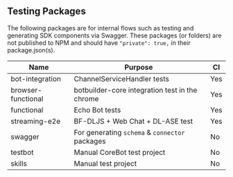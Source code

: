 ## Testing Packages

The following packages are for internal flows such as testing and generating SDK components via Swagger. These packages (or folders) are not published to NPM and should have `"private": true,` in their package.json(s).

|Name|Purpose|CI|
|----|-------|--|
|bot-integration|ChannelServiceHandler tests|Yes|
|browser-functional|botbuilder-core integration test in the chrome|Yes|
|functional|Echo Bot tests|Yes|
|streaming-e2e|BF-DLJS + Web Chat + DL-ASE test|Yes|
|swagger|For generating `schema` & `connector` packages|No|
|testbot|Manual CoreBot test project|No|
|skills|Manual test project|No|
